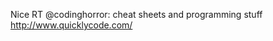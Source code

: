 <!--
id: 469364161
link: http://kevinisom.info/post/469364161/nice-rt-codinghorror-cheat-sheets-and
slug: nice-rt-codinghorror-cheat-sheets-and
date: Wed Mar 24 2010 16:19:43 GMT+1300 (NZDT)
raw: {"blog_name":"kevinisom","id":469364161,"post_url":"http://kevinisom.info/post/469364161/nice-rt-codinghorror-cheat-sheets-and","slug":"nice-rt-codinghorror-cheat-sheets-and","type":"text","date":"2010-03-24 03:19:43 GMT","timestamp":1269400783,"state":"published","format":"html","reblog_key":"4D5XOMLd","tags":[],"short_url":"http://tmblr.co/Zw68YyR_Ut1","highlighted":[],"feed_item":"http://twitter.com/kev_nz/statuses/10960311666","from_feed_id":"650289","note_count":0,"title":null,"body":"<p>Nice RT @codinghorror: cheat sheets and programming stuff <a href=\"http://www.quicklycode.com/\" target=\"_blank\">http://www.quicklycode.com/</a></p>"}
publish: 2010-03-024
tags: 
title: null
-->


Nice RT @codinghorror: cheat sheets and programming stuff
<http://www.quicklycode.com/>


